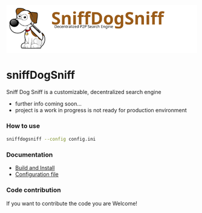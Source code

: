![SniffDogSniff logo](sds_header.png "Logo")

# sniffDogSniff

Sniff Dog Sniff is a customizable, decentralized search engine
* further info coming soon...
* project is a work in progress is not ready for production environment

### How to use
```bash
sniffdogsniff --config config.ini
```


### Documentation
* [Build and Install](docs/build.md)
* [Configuration file](docs/config_file.md)

### Code contribution
If you want to contribute the code you are Welcome!
